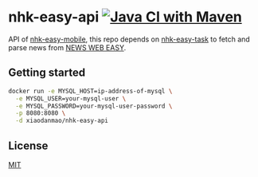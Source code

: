 # nhk-easy-api [![Java CI with Maven](https://github.com/nhk-news-web-easy/nhk-easy-api/actions/workflows/build.yml/badge.svg?branch=master)](https://github.com/nhk-news-web-easy/nhk-easy-api/actions/workflows/build.yml)

API of [nhk-easy-mobile](https://github.com/nhk-news-web-easy/nhk-easy-mobile), this repo depends on [nhk-easy-task](https://github.com/nhk-news-web-easy/nhk-easy-task) to fetch and parse news from [NEWS WEB EASY](https://www3.nhk.or.jp/news/easy/).

## Getting started
```sh
docker run -e MYSQL_HOST=ip-address-of-mysql \
  -e MYSQL_USER=your-mysql-user \
  -e MYSQL_PASSWORD=your-mysql-user-password \
  -p 8080:8080 \
  -d xiaodanmao/nhk-easy-api
```

## License
[MIT](LICENSE)
